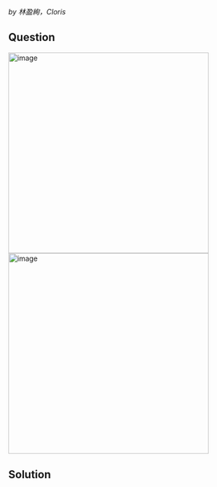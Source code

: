 *by 林盈絢，Cloris*

## Question
<img width="400" alt="image" src="https://github.com/user-attachments/assets/03e39b30-d113-4573-8a4f-ea72f66c4216" /><br>
<img width="400" alt="image" src="https://github.com/user-attachments/assets/c7a7f1cd-585f-4191-b6eb-775dd3ec5bfc" />


## Solution
